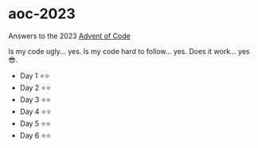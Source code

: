 # aoc-2023
Answers to the 2023 [Advent of Code](https://adventofcode.com/)

Is my code ugly... yes.
Is my code hard to follow... yes.
Does it work... yes 😎.

- Day 1 ⭐️⭐️
- Day 2 ⭐️⭐️
- Day 3 ⭐️⭐️
- Day 4 ⭐️⭐️
- Day 5 ⭐️⭐️
- Day 6 ⭐️⭐️
